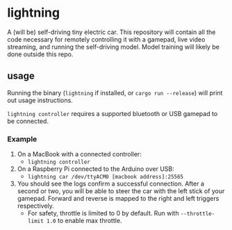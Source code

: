 # lightning

A (will be) self-driving tiny electric car. This repository will contain all the
code necessary for remotely controlling it with a gamepad, live video streaming,
and running the self-driving model. Model training will likely be done outside
this repo.

## usage

Running the binary (`lightning` if installed, or `cargo run --release`) will
print out usage instructions.

`lightning controller` requires a supported bluetooth or USB gamepad to be
connected.

### Example

1. On a MacBook with a connected controller:
    - `lightning controller`
2. On a Raspberry Pi connected to the Arduino over USB:
    - `lightning car /dev/ttyACM0 [macbook address]:25565`
3. You should see the logs confirm a successful connection. After a second or
   two, you will be able to steer the car with the left stick of your gamepad.
   Forward and reverse is mapped to the right and left triggers respectively.
    - For safety, throttle is limited to 0 by default. Run with `--throttle-limit
      1.0` to enable max throttle.
